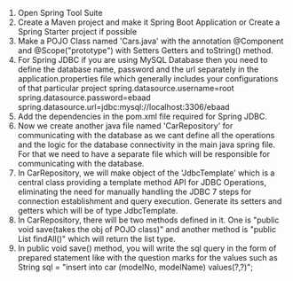 1. Open Spring Tool Suite
2. Create a Maven project and make it Spring Boot Application or Create a Spring Starter project if possible
3. Make a POJO Class named 'Cars.java' with the annotation @Component and @Scope("prototype") with Setters Getters and toString() method.
4. For Spring JDBC if you are using MySQL Database then you need to define the database name, password and the url separately in the application.properties file which generally includes your configurations of that particular project
spring.datasource.username=root
spring.datasource.password=ebaad
spring.datasource.url=jdbc:mysql://localhost:3306/ebaad
5. Add the dependencies in the pom.xml file required for Spring JDBC.
6.  Now we create another java file named 'CarRepository' for communicating with the database as we cant define all the operations and the logic for the database connectivity in the main java spring file. For that we need to have a separate file which will be responsible for communicating with the database.
7.  In CarRepository, we will make object of the 'JdbcTemplate' which is a central class providing a template method API for JDBC Operations, eliminating the need for manually handling the JDBC 7 steps for connection establishment and query execution. Generate its setters and getters which will be of type JdbcTemplate.
8.  In CarRepository, there will be two methods defined in it. One is "public void save(takes the obj of POJO class)" and another method is "public List<Car> findAll()" which will return the list type.
9.  In public void save() method, you will write the sql query in the form of prepared statement like with the question marks for the values such as <br>
String sql = "insert into car (modelNo, modelName) values(?,?)";
